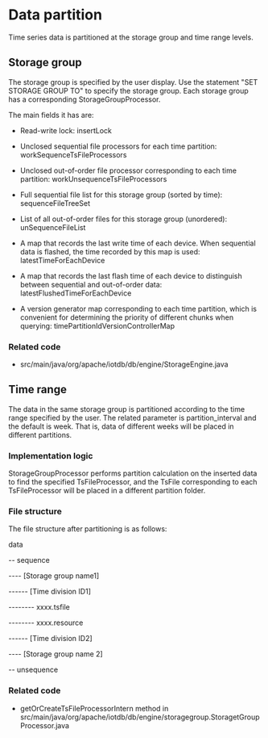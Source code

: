 <!--

    Licensed to the Apache Software Foundation (ASF) under one
    or more contributor license agreements.  See the NOTICE file
    distributed with this work for additional information
    regarding copyright ownership.  The ASF licenses this file
    to you under the Apache License, Version 2.0 (the
    "License"); you may not use this file except in compliance
    with the License.  You may obtain a copy of the License at
    
        http://www.apache.org/licenses/LICENSE-2.0
    
    Unless required by applicable law or agreed to in writing,
    software distributed under the License is distributed on an
    "AS IS" BASIS, WITHOUT WARRANTIES OR CONDITIONS OF ANY
    KIND, either express or implied.  See the License for the
    specific language governing permissions and limitations
    under the License.

-->

# Data partition

Time series data is partitioned at the storage group and time range levels.

## Storage group

The storage group is specified by the user display. Use the statement "SET STORAGE GROUP TO" to specify the storage group. Each storage group has a corresponding StorageGroupProcessor.

The main fields it has are:

* Read-write lock: insertLock

* Unclosed sequential file processors for each time partition: workSequenceTsFileProcessors

* Unclosed out-of-order file processor corresponding to each time partition: workUnsequenceTsFileProcessors

* Full sequential file list for this storage group (sorted by time): sequenceFileTreeSet

* List of all out-of-order files for this storage group (unordered): unSequenceFileList

* A map that records the last write time of each device. When sequential data is flashed, the time recorded by this map is used: latestTimeForEachDevice

* A map that records the last flash time of each device to distinguish between sequential and out-of-order data: latestFlushedTimeForEachDevice

* A version generator map corresponding to each time partition, which is convenient for determining the priority of different chunks when querying: timePartitionIdVersionControllerMap


### Related code

* src/main/java/org/apache/iotdb/db/engine/StorageEngine.java


## Time range

The data in the same storage group is partitioned according to the time range specified by the user. The related parameter is partition_interval and the default is week. That is, data of different weeks will be placed in different partitions.

### Implementation logic

StorageGroupProcessor performs partition calculation on the inserted data to find the specified TsFileProcessor, and the TsFile corresponding to each TsFileProcessor will be placed in a different partition folder.

### File structure

The file structure after partitioning is as follows:

data

-- sequence

---- [Storage group name1]

------ [Time division ID1]

-------- xxxx.tsfile

-------- xxxx.resource

------ [Time division ID2]

---- [Storage group name 2]

-- unsequence

### Related code

* getOrCreateTsFileProcessorIntern  method in src/main/java/org/apache/iotdb/db/engine/storagegroup.StoragetGroupProcessor.java
